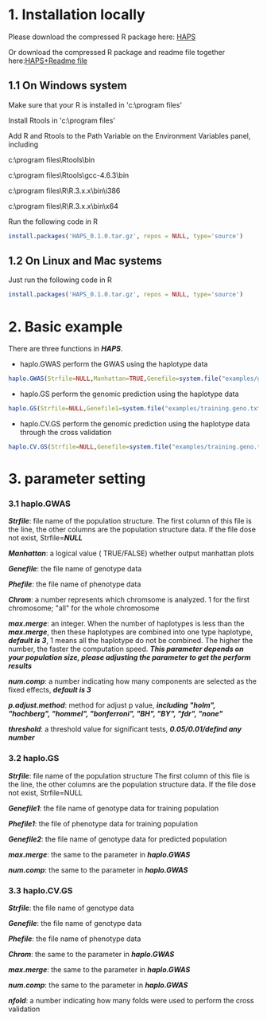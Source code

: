 
# 1. Installation locally

Please download the compressed R package here: [HAPS](https://github.com/Annie-Yanru-Cui/HAPS/blob/master/HAPS_0.1.0.tar.gz)

Or download the compressed R package and readme file together here:[HAPS+Readme file](https://github.com/Annie-Yanru-Cui/HAPS)

## 1.1 On Windows system

Make sure that your R is installed in 'c:\program files'

Install Rtools in 'c:\program files'

Add R and Rtools to the Path Variable on the Environment Variables panel, including

c:\program files\Rtools\bin

c:\program files\Rtools\gcc-4.6.3\bin

c:\program files\R\R.3.x.x\bin\i386

c:\program files\R\R.3.x.x\bin\x64

Run the following code in R

```R
install.packages('HAPS_0.1.0.tar.gz', repos = NULL, type='source')
```

## 1.2 On Linux and Mac systems

Just run the following code in R

```R
install.packages('HAPS_0.1.0.tar.gz', repos = NULL, type='source')
```

# 2. Basic example
There are three functions in ***HAPS***. 
* haplo.GWAS perform the GWAS using the haplotype data
```R
haplo.GWAS(Strfile=NULL,Manhattan=TRUE,Genefile=system.file("examples/genotype.sample.txt.gz", package="HAPS"),Phefile = system.file("examples/phenotype.sample.csv", package="HAPS"),Chrom ="all",max.merge=5,num.comp=3,p.adjust.method ="fdr",threshold=0.05)
```
* haplo.GS perform the genomic prediction using the haplotype data
```R
haplo.GS(Strfile=NULL,Genefile1=system.file("examples/training.geno.txt.gz",package="HAPS"),Phefile1=system.file("examples/training.phe.csv",package="HAPS"),Genefile2=system.file("examples/predict.geno.txt.gz", package="HAPS"),max.merge=3,num.comp=3)
```
* haplo.CV.GS perform the genomic prediction using the haplotype data through the cross validation
```R
haplo.CV.GS(Strfile=NULL,Genefile=system.file("examples/training.geno.txt.gz", package="HAPS"),Phefile = system.file("examples/training.phe.csv", package="HAPS"),Chrom ="all",max.merge=3,num.comp=3,nfold=10)
```
# 3. parameter setting
### 3.1 haplo.GWAS

 ***Strfile***: file name of the population structure.
             The first column of this file is the line, the other columns are the population structure data. If the file dose not exist, Strfile=***NULL***
	     
***Manhattan***: a logical value ( TRUE/FALSE) whether output manhattan plots

***Genefile***: the file name of genotype data 

***Phefile***: the file name of phenotype data

***Chrom***: a number represents which chromsome is analyzed. 1 for the first chromosome; "all" for the whole chromosome

***max.merge***: an integer. When the number of haplotypes is less than the ***max.merge***, then these haplotypes are combined into one type haplotype, ***default is 3***, 1 means all the haplotype do not be combined. The higher the number, the faster the computation speed.
***This parameter depends on your population size, please adjusting the parameter to get the perform results***

***num.comp***: a number indicating how many components are selected as the fixed effects, ***default is 3***

***p.adjust.method***: method for adjust p value, ***including "holm", "hochberg", "hommel", "bonferroni", "BH", "BY", "fdr", "none"***
 
***threshold***: a threshold value for significant tests, ***0.05/0.01/defind any number***
 
### 3.2 haplo.GS

***Strfile***: file name of the population structure
The first column of this file is the line, the other columns are the population structure data. If the file dose not exist, Strfile=NULL

***Genefile1***: the file name of genotype data for training population

***Phefile1***: the file of phenotype data for training population

***Genefile2***: the file name of genotype data for predicted population

***max.merge***: the same to the parameter in ***haplo.GWAS***

***num.comp***: the same to the parameter in ***haplo.GWAS***

### 3.3 haplo.CV.GS

***Strfile***: the file name of genotype data

***Genefile***: the file name of genotype data

***Phefile***: the file name of phenotype data

***Chrom***: the same to the parameter in ***haplo.GWAS***

***max.merge***: the same to the  parameter in ***haplo.GWAS***

***num.comp***: the same to the parameter in ***haplo.GWAS***

***nfold***: a number indicating how many folds were used to perform the cross validation




